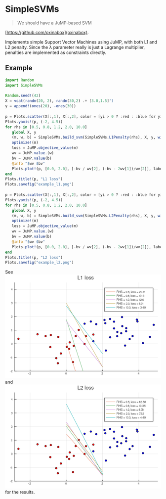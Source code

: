 # SimpleSVMs

> We should have a JuMP-based SVM

[https://github.com/oxinabox](oxinabox).

Implements simple Support Vector Machines using JuMP, with both L1 and L2 penalty.
Since the λ parameter really is just a Lagrange multiplier, penalties are implemented as constraints directly.

## Example

```julia
import Random
import SimpleSVMs

Random.seed!(42)
X = vcat(randn(20, 2), randn(30,2) .+ [3.0,1.5]')
y = append!(ones(20), -ones(30))

p = Plots.scatter(X[:,1], X[:,2], color = [yi > 0 ? :red : :blue for yi in y], label = "")
Plots.yaxis!(p, (-2, 4.5))
for rhs in [0.5, 0.8, 1.2, 2.0, 10.0]
   global X, y
   (m, w, b) = SimpleSVMs.build_svm(SimpleSVMs.L1Penalty(rhs), X, y, with_optimizer(Clp.Optimizer, LogLevel = 0))
   optimize!(m)
   loss = JuMP.objective_value(m)
   wv = JuMP.value.(w)
   bv = JuMP.value(b)
   @info "$wv $bv"
   Plots.plot!(p, [0.0, 2.0], [-bv / wv[2], (-bv - 2wv[1])/wv[2]], label = "RHS = $(rhs), loss = $(round(loss, digits=2))")
end
Plots.title!(p, "L1 loss")
Plots.savefig("example_l1.png")

p = Plots.scatter(X[:,1], X[:,2], color = [yi > 0 ? :red : :blue for yi in y], label = "")
Plots.yaxis!(p, (-2, 4.5))
for rhs in [0.5, 0.8, 1.2, 2.0, 10.0]
   global X, y
   (m, w, b) = SimpleSVMs.build_svm(SimpleSVMs.L2Penalty(rhs), X, y, with_optimizer(Ipopt.Optimizer))
   optimize!(m)
   loss = JuMP.objective_value(m)
   wv = JuMP.value.(w)
   bv = JuMP.value(b)
   @info "$wv $bv"
   Plots.plot!(p, [0.0, 2.0], [-bv / wv[2], (-bv - 2wv[1])/wv[2]], label = "RHS = $(rhs), loss = $(round(loss, digits=2))")
end
Plots.title!(p, "L2 loss")
Plots.savefig("example_l2.png")
```

See ![](img/example_l1.png) and ![](img/example_l2.png) for the results.

